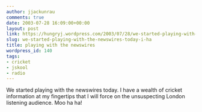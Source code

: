 ```yaml
---
author: jjackunrau
comments: true
date: 2003-07-28 16:09:00+00:00
layout: post
link: https://hungryj.wordpress.com/2003/07/28/we-started-playing-with-the-newswires-today-i-ha/
slug: we-started-playing-with-the-newswires-today-i-ha
title: playing with the newswires
wordpress_id: 140
tags:
- cricket
- jskool
- radio
---
```


We started playing with the newswires today.  I have a wealth of cricket information at my fingertips that I will force on the unsuspecting London listening audience.  Moo ha ha!
